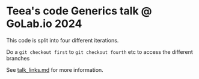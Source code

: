 # Teea's code Generics talk @ GoLab.io 2024

This code is split into four different iterations.

Do a `git checkout first` to `git checkout fourth` etc to access the different branches

See [talk_links.md](./talk_links.md) for more information.
